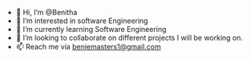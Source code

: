 - 👋 Hi, I’m @Benitha
- 👀 I’m interested in software Engineering
- 🌱 I’m currently learning Software Engineering
- 💞️ I’m looking to collaborate on different projects I will be working on.
- 📫 Reach me via beniemasters1@gmail.com

<!---
Benitha-cyber/Benitha-cyber is a ✨ special ✨ repository because its `README.md` (this file) appears on your GitHub profile.
You can click the Preview link to take a look at your changes.
--->
